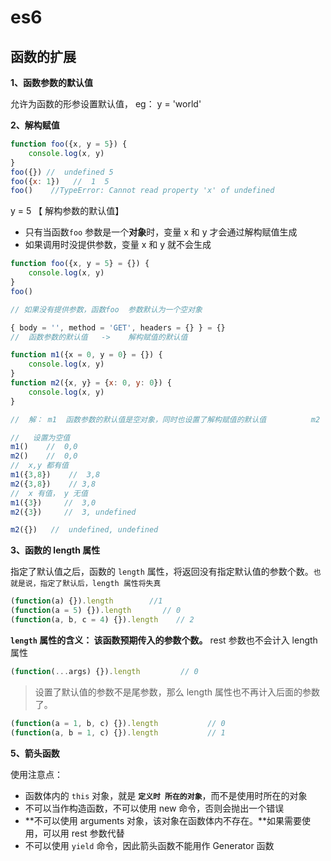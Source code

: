 # es6

## 函数的扩展

**1、函数参数的默认值**

允许为函数的形参设置默认值，     eg： y = 'world'



**2、解构赋值**

~~~js
function foo({x, y = 5}) {
    console.log(x, y)
}
foo({}) //  undefined 5
foo({x: 1})   //  1  5
foo()    //TypeError: Cannot read property 'x' of undefined
~~~

y = 5      【  解构参数的默认值】

- 只有当函数`foo` 参数是一个**对象**时，变量 x 和 y  才会通过解构赋值生成
- 如果调用时没提供参数，变量 x 和 y 就不会生成

~~~js
function foo({x, y = 5} = {}) {
    console.log(x, y)
}
foo()

// 如果没有提供参数，函数foo  参数默认为一个空对象
~~~

~~~js
{ body = '', method = 'GET', headers = {} } = {}
//  函数参数的默认值   ->    解构赋值的默认值
~~~

~~~js
function m1({x = 0, y = 0} = {}) {
    console.log(x, y)
}
function m2({x, y} = {x: 0, y: 0}) {
    console.log(x, y)
}

//  解： m1  函数参数的默认值是空对象，同时也设置了解构赋值的默认值          m2    函数参数的默认值  是一个有具体属性的对象，但是没有设置对象解构赋值的默认值

//   设置为空值
m1()    //  0,0
m2()    //  0,0
//  x,y 都有值
m1({3,8})    //  3,8
m2({3,8})    // 3,8
//  x 有值， y 无值
m1({3})     //  3,0
m2({3})     //  3, undefined

m2({})   //  undefined, undefined
~~~



**3、函数的 length 属性**

指定了默认值之后，函数的 `length` 属性，将返回没有指定默认值的参数个数。`也就是说，指定了默认后，length 属性将失真`

~~~js
(function(a) {}).length        //1
(function(a = 5) {}).length       // 0
(function(a, b, c = 4) {}).length    // 2
~~~

**`length` 属性的含义： 该函数预期传入的参数个数。** rest 参数也不会计入 length 属性

~~~js
(function(...args) {}).length         // 0
~~~

> 设置了默认值的参数不是尾参数，那么  length 属性也不再计入后面的参数了。

~~~js
(function(a = 1, b, c) {}).length           // 0
(function(a, b = 1, c) {}).length           // 1
~~~



**5、箭头函数**

使用注意点：

- 函数体内的 `this` 对象，就是 **`定义时 所在的对象`**，而不是使用时所在的对象
- 不可以当作构造函数，不可以使用 new  命令，否则会抛出一个错误
- **不可以使用 arguments 对象，该对象在函数体内不存在。**如果需要使用，可以用 rest 参数代替
- 不可以使用 `yield` 命令，因此箭头函数不能用作  Generator 函数